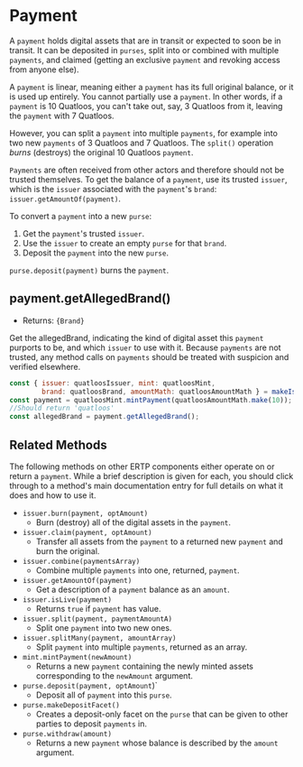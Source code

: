 # Payment
A `payment` holds digital assets that are in transit or 
expected to soon be in transit. It can be deposited in `purses`, 
split into or combined with multiple `payments`, and claimed (getting
an exclusive `payment` and revoking access from anyone else). 

A `payment` is linear, meaning either a `payment` has its full
original balance, or it is used up entirely. You cannot partially use a
`payment`. In other words, if a `payment` is 10 Quatloos, you can't
take out, say, 3 Quatloos from it, leaving the `payment` with 7 Quatloos.

However, you can split a `payment` into multiple `payments`, for example 
into two new `payments` of 3 Quatloos and 7 Quatloos.
The `split()` operation *burns* (destroys) the original 10 Quatloos `payment`.

`Payments` are often received from other actors and therefore should not be
trusted themselves. To get the balance of a `payment`, use its trusted `issuer`,
which is the `issuer` associated with the `payment`'s `brand`: 
`issuer.getAmountOf(payment)`.

To convert a `payment` into a new `purse`: 
1. Get the `payment`'s trusted `issuer`. 
2. Use the `issuer` to create an empty `purse` for that `brand`.
3. Deposit the `payment` into the new `purse`. 

`purse.deposit(payment)` burns the `payment`.

## payment.getAllegedBrand()
- Returns: `{Brand}`

Get the allegedBrand, indicating the kind of digital asset this `payment` purports to be, and which `issuer` to use 
with it. Because `payments` are not trusted, any method calls on `payments` 
should be treated with suspicion and verified elsewhere.

```js
const { issuer: quatloosIssuer, mint: quatloosMint, 
        brand: quatloosBrand, amountMath: quatloosAmountMath } = makeIssuerKit('quatloos');
const payment = quatloosMint.mintPayment(quatloosAmountMath.make(10));
//Should return 'quatloos'
const allegedBrand = payment.getAllegedBrand();
```

## Related Methods

The following methods on other ERTP components either operate
on or return a `payment`. While a brief description is given for each, 
you should click through to a method's main documentation entry for 
full details on what it does and how to use it.

- <router-link to="./issuer.html#issuer-burn-payment-optamount">`issuer.burn(payment, optAmount)`</router-link> 
  - Burn (destroy) all of the digital assets in the `payment`.
- <router-link to="./issuer.html#issuer-claim-payment-optamount">`issuer.claim(payment, optAmount)`</router-link> 
  - Transfer all assets from the `payment` to a returned new `payment` and burn the original.
- <router-link to="./issuer.html#issuer-combine-paymentsarray">`issuer.combine(paymentsArray)`</router-link> 
  - Combine multiple `payments` into one, returned, `payment`.
- <router-link to="./issuer.html#issuer-getamountof-payment">`issuer.getAmountOf(payment)`</router-link> 
  - Get a description of a `payment` balance as an `amount`. 
- <router-link to="./issuer.html#issuer-islive-payment">`issuer.isLive(payment)`</router-link> 
  - Returns `true` if `payment` has value. 
- <router-link to="./issuer.html#issuer-split-payment-paymentamounta">`issuer.split(payment, paymentAmountA)`</router-link> 
  - Split one `payment` into two new ones.
- <router-link to="./issuer.html#issuer-splitmany-payment-amountarray">`issuer.splitMany(payment, amountArray)`</router-link> 
  - Split `payment` into multiple `payments`, returned as an array.
- <router-link to="./mint.html#mint-mintpayment-newamount">`mint.mintPayment(newAmount)`</router-link> 
  - Returns a new `payment` containing the newly minted assets corresponding to the `newAmount` argument. 
- <router-link to="./purse.html#purse-deposit-payment-optamount">`purse.deposit(payment, optAmount`)`</router-link> 
  - Deposit all of `payment` into this `purse`.
- <router-link to="./purse.html#purse-makedepositfacet">`purse.makeDepositFacet()`</router-link> 
  - Creates a deposit-only facet on the `purse` that can be given to other parties to deposit `payments` in.
- <router-link to="./purse.html#purse-withdraw-amount">`purse.withdraw(amount)`</router-link> 
  - Returns a new `payment` whose balance is described by the `amount` argument. 
